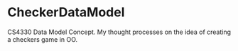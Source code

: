 # CheckerDataModel
CS4330 Data Model Concept. 
My thought processes on the idea of creating a checkers game in OO.
